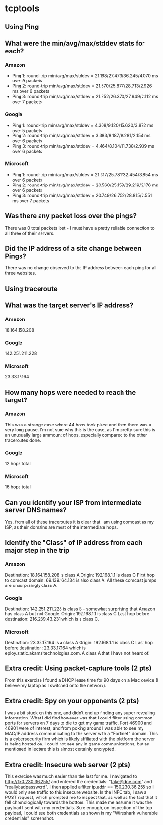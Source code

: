 # tcptools

## Using Ping
## What were the min/avg/max/stddev stats for each?
### Amazon
* Ping 1: round-trip min/avg/max/stddev = 21.168/27.473/36.245/4.070 ms over 9 packets
* Ping 2: round-trip min/avg/max/stddev = 21.570/25.877/28.713/2.926 ms over 6 packets
* Ping 3: round-trip min/avg/max/stddev = 21.252/26.370/27.949/2.112 ms over 7 packets

### Google 
* Ping 1: round-trip min/avg/max/stddev = 4.308/9.120/15.620/3.872 ms over 5 packets
* Ping 2: round-trip min/avg/max/stddev = 3.383/8.187/9.281/2.154 ms over 6 packets 
* Ping 3: round-trip min/avg/max/stddev = 4.464/8.104/11.738/2.939 ms over 6 packets

### Microsoft
* Ping 1: round-trip min/avg/max/stddev = 21.317/25.781/32.454/3.854 ms over 6 packets
* Ping 2: round-trip min/avg/max/stddev = 20.560/25.153/29.219/3.176 ms over 6 packets
* Ping 3: round-trip min/avg/max/stddev = 20.749/26.752/28.815/2.551 ms over 7 packets

## Was there any packet loss over the pings?
There was 0 total packets lost - I must have a pretty reliable connection to all three of their servers.

## Did the IP address of a site change between Pings?
There was no change observed to the IP address between each ping for all three websites.

## Using traceroute
## What was the target server's IP address?
### Amazon
18.164.158.208

### Google 
142.251.211.228
### Microsoft 
23.33.17.164
## How many hops were needed to reach the target?
### Amazon
This was a strange case where 44 hops took place and then there was a very long pause. I'm not sure why this is the case, as I'm pretty sure this is an unusually large ammount of hops, especially compared to the other traceroutes done.
### Google
12 hops total
### Microsoft 
16 hops total
## Can you identify your ISP from intermediate server DNS names?
Yes, from all of these traceroutes it is clear that I am using comcast as my ISP, as their domains are most of the intermediate hops.
## Identify the "Class" of IP address from each major step in the trip 
### Amazon
Destination: 18.164.158.208 is class A
Origin: 192.168.1.1 is class C
First hop to comcast domain: 69.139.164.134 is also class A. All these comcast jumps are unsurprsingly class A.
### Google
Destination: 142.251.211.228 is class B - somewhat surprising that Amazon has class A but not Google.
Origin: 192.168.1.1 is class C
Last hop before destination: 216.239.43.231 which is a class C.
### Microsoft 
Destination: 23.33.17.164 is a class A
Origin: 192.168.1.1 is class C
Last hop before destination: 23.33.17.164 which is eploy.static.akamaitechnologies.com. A class A that I have not heard of.

## Extra credit: Using packet-capture tools (2 pts)
From this exercise I found a DHCP lease time for 90 days on a Mac device (I believe my laptop as I switched onto the network).

## Extra credit: Spy on your opponents (2 pts)
I was a bit stuck on this one, and didn't end up finding any super revealing information. What I did find however was that I could filter using common ports for servers on 7 days to die to get my game traffic. Port 46900 and 46901 were of interest, and from poking around I was able to see my MAC/IP address communicating to the server with a "Fortinet" domain. This is a cybersecurity firm which is likely affiliated with the platform the server is being hosted on. I could not see any in game communications, but as mentioned in lecture this is almost certainly encrypted.

## Extra credit: Insecure web server (2 pts)
This exercise was much easier than the last for me. I navigated to http://150.230.36.255/ and entered the credentials: "fake@dne.com" and "reallybadpassword". I then applied a filter ip.addr == 150.230.36.255 so I would only see traffic to this insecure website. In the INFO tab, I saw a POST request, which prompted me to inspect that, as well as the fact that it fell chronologically towards the bottom. This made me assume it was the payload I sent with my credentials. Sure enough, on inspection of the tcp payload, I could see both credentials as shown in my "Wireshark vulnerable credentials" screenshot.
